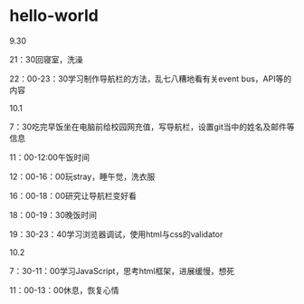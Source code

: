 # hello-world

9.30

21：30回寝室，洗澡

22：00-23：30学习制作导航栏的方法，乱七八糟地看有关event bus，API等的内容

10.1

7：30吃完早饭坐在电脑前给校园网充值，写导航栏，设置git当中的姓名及邮件等信息

11：00-12:00午饭时间

12：00-16：00玩stray，睡午觉，洗衣服

16：00-18：00研究让导航栏变好看

18：00-19：30晚饭时间

19：30-23：40学习浏览器调试，使用html与css的validator

10.2

7：30-11：00学习JavaScript，思考html框架，进展缓慢，想死

11：00-13：00休息，恢复心情
